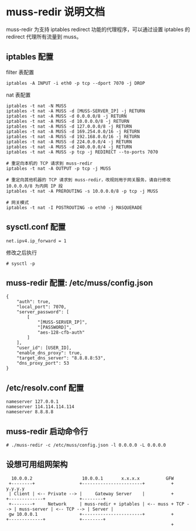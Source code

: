 # muss-redir 说明文档

muss-redir 为支持 iptables redirect 功能的代理程序，可以通过设置 iptables 的 redirect 代理所有流量到 muss。

## iptables 配置

filter 表配置

```
iptables -A INPUT -i eth0 -p tcp --dport 7070 -j DROP
```

nat 表配置

```
iptables -t nat -N MUSS
iptables -t nat -A MUSS -d [MUSS-SERVER_IP] -j RETURN
iptables -t nat -A MUSS -d 0.0.0.0/8 -j RETURN
iptables -t nat -A MUSS -d 10.0.0.0/8 -j RETURN
iptables -t nat -A MUSS -d 127.0.0.0/8 -j RETURN
iptables -t nat -A MUSS -d 169.254.0.0/16 -j RETURN
iptables -t nat -A MUSS -d 192.168.0.0/16 -j RETURN
iptables -t nat -A MUSS -d 224.0.0.0/4 -j RETURN
iptables -t nat -A MUSS -d 240.0.0.0/4 -j RETURN
iptables -t nat -A MUSS -p tcp -j REDIRECT --to-ports 7070

# 重定向本机的 TCP 请求到 muss-redir
iptables -t nat -A OUTPUT -p tcp -j MUSS

# 重定向其他机器的 TCP 请求到 muss-redir，改规则用于网关服务，请自行修改 10.0.0.0/8 为内网 IP 段
iptables -t nat -A PREROUTING -s 10.0.0.0/8 -p tcp -j MUSS

# 网关模式
iptables -t nat -I POSTROUTING -o eth0 -j MASQUERADE
```

## sysctl.conf 配置

```
net.ipv4.ip_forward = 1
```

修改之后执行

```
# sysctl -p
```

## muss-redir 配置: /etc/muss/config.json

```
{
    "auth": true,
    "local_port": 7070,
    "server_password": [
        [
            "[MUSS-SERVER_IP]",
            "[PASSWORD]",
            "aes-128-cfb-auth"
        ]
    ],
    "user_id": [USER_ID],
    "enable_dns_proxy": true,
    "target_dns_server": "8.8.8.8:53",
    "dns_proxy_port": 53
}
```

## /etc/resolv.conf 配置

```
nameserver 127.0.0.1
nameserver 114.114.114.114
nameserver 8.8.8.8
```

## muss-redir 启动命令行

```
# ./muss-redir -c /etc/muss/config.json -l 0.0.0.0 -L 0.0.0.0
```

## 设想可用组网架构

```
  10.0.0.2                   10.0.0.1       x.x.x.x          GFW
 +--------+                 +-----------------------+          +         y.y.y.y
 | Client | <-- Private --> |     Gateway Server    |          +         +-------------+             +--------+
 +--------+     Network     | muss-redir + iptables | <-- muss + TCP --> | muss-server | <-- TCP --> | Server |
 gw 10.0.0.1                +-----------------------+          +         +-------------+             +--------+
                                                               +
```
